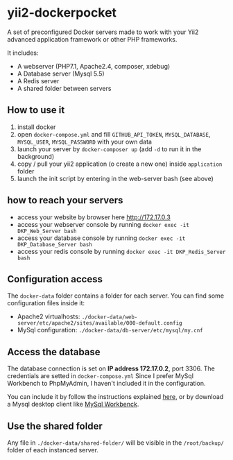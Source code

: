 # yii2-dockerpocket
A set of preconfigured Docker servers made to work with your Yii2 advanced application framework or other PHP frameworks.

It includes:
- A webserver (PHP7.1, Apache2.4, composer, xdebug)
- A Database server (Mysql 5.5)
- A Redis server
- A shared folder between servers

## How to use it

1. install docker
1. open `docker-compose.yml` and fill `GITHUB_API_TOKEN`, `MYSQL_DATABASE`, `MYSQL_USER`, `MYSQL_PASSWORD` with your own data
1. launch your server by `docker-composer up` (add `-d` to run it in the background)
1. copy / pull your yii2 application (o create a new one) inside `application` folder
1. launch the init script by entering in the web-server bash (see above)

## how to reach your servers

- access your website by browser here http://172.17.0.3
- access your webserver console by running `docker exec -it DKP_Web_Server bash`
- access your database console by running `docker exec -it DKP_Database_Server bash`
- access your redis console by running `docker exec -it DKP_Redis_Server bash`

## Configuration access

The `docker-data` folder contains a folder for each server. You can find some configuration files inside it:
- Apache2 virtualhosts: `./docker-data/web-server/etc/apache2/sites/available/000-default.config`
- MySql configuration: `./docker-data/db-server/etc/mysql/my.cnf`

## Access the database
The database connection is set on __IP address 172.17.0.2__, port 3306. The credentials are setted in `docker-compose.yml`
Since I prefer MySql Workbench to PhpMyAdmin, I haven't included it in the configuration.

You can include it by follow the instructions explained [here](https://hub.docker.com/r/phpmyadmin/phpmyadmin/), or by download a Mysql desktop client like [MySql Workbenck](https://dev.mysql.com/downloads/workbench/).

## Use the shared folder
Any file in `./docker-data/shared-folder/` will be visible in the `/root/backup/` folder of each instanced server.
